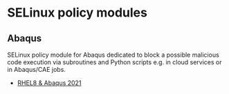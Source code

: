 # SELinux policy modules

## Abaqus
SELinux policy module for Abaqus dedicated to block a possible malicious code execution via subroutines and Python scripts e.g. in cloud services or in Abaqus/CAE jobs.
- [RHEL8 & Abaqus 2021](RHEL8/Abaqus/2021)
